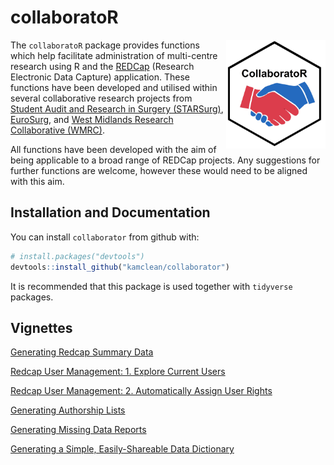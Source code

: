 collaboratoR
==========

<img src="man/figures/collaborator_logo.png" align="right" width="159" height="174"/>

The `collaboratoR` package provides functions which help facilitate administration of multi-centre research using R and the [REDCap](https://www.ncbi.nlm.nih.gov/pmc/articles/PMC2700030/) (Research Electronic Data Capture) application. These functions have been developed and utilised within several collaborative research projects from [Student Audit and Research in Surgery (STARSurg)](https://www.starsurg.org), [EuroSurg](http://www.eurosurg.org), and [West Midlands Research Collaborative (WMRC)](http://www.wmresearch.org.uk).

All functions have been developed with the aim of being applicable to a broad range of REDCap projects. Any suggestions for further functions are welcome, however these would need to be aligned with this aim.

Installation and Documentation
------------------------------

You can install `collaborator` from github with:

``` r
# install.packages("devtools")
devtools::install_github("kamclean/collaborator")
```

It is recommended that this package is used together with `tidyverse` packages.

Vignettes
---------
[Generating Redcap Summary Data](https://github.com/kamclean/collaborator/blob/master/vignettes/vignette_summary.md)

[Redcap User Management: 1. Explore Current Users](https://github.com/kamclean/collaborator/blob/master/vignettes/vignette_user_1_explore.md)

[Redcap User Management: 2. Automatically Assign User Rights](https://github.com/kamclean/collaborator/blob/master/vignettes/vignette_user_2_assign.md)

[Generating Authorship Lists](https://github.com/kamclean/collaborator/blob/master/vignettes/vignette_authors.md)

[Generating Missing Data Reports](https://github.com/kamclean/collaborator/blob/master/vignettes/vignette_missing.md)

[Generating a Simple, Easily-Shareable Data Dictionary](https://github.com/kamclean/collaborator/blob/master/vignettes/vignette_data_dict.md)
